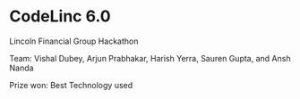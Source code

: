 # CodeLinc 6.0

Lincoln Financial Group Hackathon

Team: Vishal Dubey, Arjun Prabhakar, Harish Yerra, Sauren Gupta, and Ansh Nanda

Prize won: Best Technology used

